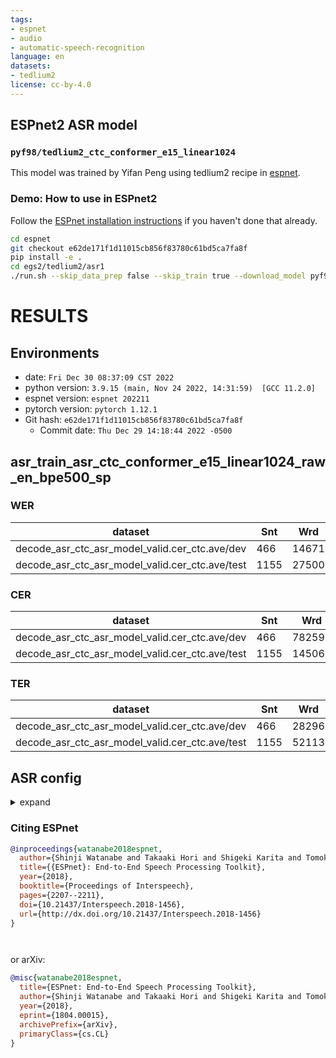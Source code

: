 ```yaml
---
tags:
- espnet
- audio
- automatic-speech-recognition
language: en
datasets:
- tedlium2
license: cc-by-4.0
---
```


## ESPnet2 ASR model 

### `pyf98/tedlium2_ctc_conformer_e15_linear1024`

This model was trained by Yifan Peng using tedlium2 recipe in [espnet](https://github.com/espnet/espnet/).

### Demo: How to use in ESPnet2

Follow the [ESPnet installation instructions](https://espnet.github.io/espnet/installation.html)
if you haven't done that already.

```bash
cd espnet
git checkout e62de171f1d11015cb856f83780c61bd5ca7fa8f
pip install -e .
cd egs2/tedlium2/asr1
./run.sh --skip_data_prep false --skip_train true --download_model pyf98/tedlium2_ctc_conformer_e15_linear1024
```

<!-- Generated by scripts/utils/show_asr_result.sh -->
# RESULTS
## Environments
- date: `Fri Dec 30 08:37:09 CST 2022`
- python version: `3.9.15 (main, Nov 24 2022, 14:31:59)  [GCC 11.2.0]`
- espnet version: `espnet 202211`
- pytorch version: `pytorch 1.12.1`
- Git hash: `e62de171f1d11015cb856f83780c61bd5ca7fa8f`
  - Commit date: `Thu Dec 29 14:18:44 2022 -0500`

## asr_train_asr_ctc_conformer_e15_linear1024_raw_en_bpe500_sp
### WER

|dataset|Snt|Wrd|Corr|Sub|Del|Ins|Err|S.Err|
|---|---|---|---|---|---|---|---|---|
|decode_asr_ctc_asr_model_valid.cer_ctc.ave/dev|466|14671|92.2|5.6|2.2|1.2|9.1|75.3|
|decode_asr_ctc_asr_model_valid.cer_ctc.ave/test|1155|27500|92.1|5.4|2.5|1.1|9.0|72.8|

### CER

|dataset|Snt|Wrd|Corr|Sub|Del|Ins|Err|S.Err|
|---|---|---|---|---|---|---|---|---|
|decode_asr_ctc_asr_model_valid.cer_ctc.ave/dev|466|78259|97.0|0.9|2.1|1.2|4.2|75.3|
|decode_asr_ctc_asr_model_valid.cer_ctc.ave/test|1155|145066|96.9|0.9|2.2|1.2|4.3|72.8|

### TER

|dataset|Snt|Wrd|Corr|Sub|Del|Ins|Err|S.Err|
|---|---|---|---|---|---|---|---|---|
|decode_asr_ctc_asr_model_valid.cer_ctc.ave/dev|466|28296|94.5|3.1|2.4|1.2|6.7|75.3|
|decode_asr_ctc_asr_model_valid.cer_ctc.ave/test|1155|52113|94.6|2.9|2.5|1.2|6.5|72.8|

## ASR config

<details><summary>expand</summary>

```
config: conf/tuning/train_asr_ctc_conformer_e15_linear1024.yaml
print_config: false
log_level: INFO
dry_run: false
iterator_type: sequence
output_dir: exp/asr_train_asr_ctc_conformer_e15_linear1024_raw_en_bpe500_sp
ngpu: 1
seed: 2022
num_workers: 4
num_att_plot: 3
dist_backend: nccl
dist_init_method: env://
dist_world_size: 2
dist_rank: 0
local_rank: 0
dist_master_addr: localhost
dist_master_port: 53439
dist_launcher: null
multiprocessing_distributed: true
unused_parameters: false
sharded_ddp: false
cudnn_enabled: true
cudnn_benchmark: false
cudnn_deterministic: true
collect_stats: false
write_collected_feats: false
max_epoch: 50
patience: null
val_scheduler_criterion:
- valid
- loss
early_stopping_criterion:
- valid
- loss
- min
best_model_criterion:
-   - valid
    - cer_ctc
    - min
keep_nbest_models: 10
nbest_averaging_interval: 0
grad_clip: 5.0
grad_clip_type: 2.0
grad_noise: false
accum_grad: 1
no_forward_run: false
resume: true
train_dtype: float32
use_amp: true
log_interval: null
use_matplotlib: true
use_tensorboard: true
create_graph_in_tensorboard: false
use_wandb: false
wandb_project: null
wandb_id: null
wandb_entity: null
wandb_name: null
wandb_model_log_interval: -1
detect_anomaly: false
pretrain_path: null
init_param: []
ignore_init_mismatch: false
freeze_param: []
num_iters_per_epoch: null
batch_size: 20
valid_batch_size: null
batch_bins: 50000000
valid_batch_bins: null
train_shape_file:
- exp/asr_stats_raw_en_bpe500_sp/train/speech_shape
- exp/asr_stats_raw_en_bpe500_sp/train/text_shape.bpe
valid_shape_file:
- exp/asr_stats_raw_en_bpe500_sp/valid/speech_shape
- exp/asr_stats_raw_en_bpe500_sp/valid/text_shape.bpe
batch_type: numel
valid_batch_type: null
fold_length:
- 80000
- 150
sort_in_batch: descending
sort_batch: descending
multiple_iterator: false
chunk_length: 500
chunk_shift_ratio: 0.5
num_cache_chunks: 1024
train_data_path_and_name_and_type:
-   - dump/raw/train_sp/wav.scp
    - speech
    - kaldi_ark
-   - dump/raw/train_sp/text
    - text
    - text
valid_data_path_and_name_and_type:
-   - dump/raw/dev/wav.scp
    - speech
    - kaldi_ark
-   - dump/raw/dev/text
    - text
    - text
allow_variable_data_keys: false
max_cache_size: 0.0
max_cache_fd: 32
valid_max_cache_size: null
optim: adam
optim_conf:
    lr: 0.002
    weight_decay: 1.0e-06
scheduler: warmuplr
scheduler_conf:
    warmup_steps: 15000
token_list:
- <blank>
- <unk>
- s
- ▁the
- t
- ▁a
- ▁and
- ▁to
- d
- e
- ▁of
- ''''
- n
- ing
- ▁in
- ▁i
- ▁that
- i
- a
- l
- p
- m
- y
- o
- ▁it
- ▁we
- c
- u
- ▁you
- ed
- ▁
- r
- ▁is
- re
- ▁this
- ar
- g
- ▁so
- al
- b
- ▁s
- or
- ▁f
- ▁c
- in
- k
- f
- ▁for
- ic
- er
- le
- ▁be
- ▁do
- ▁re
- ve
- ▁e
- ▁w
- ▁was
- es
- ▁they
- ly
- h
- ▁on
- v
- ▁are
- ri
- ▁have
- an
- ▁what
- ▁with
- ▁t
- w
- ur
- it
- ent
- ▁can
- ▁he
- ▁but
- ra
- ce
- ▁me
- ▁b
- ▁ma
- ▁p
- ll
- ▁st
- ▁one
- 'on'
- ▁about
- th
- ▁de
- en
- ▁all
- ▁not
- il
- ▁g
- ch
- at
- ▁there
- ▁mo
- ter
- ation
- tion
- ▁at
- ▁my
- ro
- ▁as
- te
- ▁le
- ▁con
- ▁like
- ▁people
- ▁or
- ▁an
- el
- ▁if
- ▁from
- ver
- ▁su
- ▁co
- ate
- ▁these
- ol
- ci
- ▁now
- ▁see
- ▁out
- ▁our
- ion
- ▁know
- ect
- ▁just
- as
- ▁ex
- ▁ch
- ▁d
- ▁when
- ▁very
- ▁think
- ▁who
- ▁because
- ▁go
- ▁up
- ▁us
- ▁pa
- ▁no
- ies
- ▁di
- ▁ho
- om
- ive
- ▁get
- id
- ▁o
- ▁hi
- un
- ▁how
- ▁by
- ir
- et
- ck
- ity
- ▁po
- ul
- ▁which
- ▁mi
- ▁some
- z
- ▁sp
- ▁un
- ▁going
- ▁pro
- ist
- ▁se
- ▁look
- ▁time
- ment
- de
- ▁more
- ▁had
- ng
- ▁would
- ge
- la
- ▁here
- ▁really
- x
- ▁your
- ▁them
- us
- me
- ▁en
- ▁two
- ▁k
- ▁li
- ▁world
- ne
- ow
- ▁way
- ▁want
- ▁work
- ▁don
- ▁lo
- ▁fa
- ▁were
- ▁their
- age
- vi
- ▁ha
- ac
- der
- est
- ▁bo
- am
- ▁other
- able
- ▁actually
- ▁sh
- ▁make
- ▁ba
- ▁la
- ine
- ▁into
- ▁where
- ▁could
- ▁comp
- ting
- ▁has
- ▁will
- ▁ne
- j
- ical
- ally
- ▁vi
- ▁things
- ▁te
- igh
- ▁say
- ▁years
- ers
- ▁ra
- ther
- ▁than
- ru
- ▁ro
- op
- ▁did
- ▁any
- ▁new
- ound
- ig
- ▁well
- mo
- ▁she
- ▁na
- ▁been
- he
- ▁thousand
- ▁car
- ▁take
- ▁right
- ▁then
- ▁need
- ▁start
- ▁hundred
- ▁something
- ▁over
- ▁com
- ia
- ▁kind
- um
- if
- ▁those
- ▁first
- ▁pre
- ta
- ▁said
- ize
- end
- ▁even
- ▁thing
- one
- ▁back
- ite
- ▁every
- ▁little
- ry
- ▁life
- ▁much
- ke
- ▁also
- ▁most
- ant
- per
- ▁three
- ▁come
- ▁lot
- ance
- ▁got
- ▁talk
- ▁per
- ▁inter
- ▁sa
- ▁use
- ▁mu
- ▁part
- ish
- ence
- ▁happen
- ▁bi
- ▁mean
- ough
- ▁qu
- ▁bu
- ▁day
- ▁ga
- ▁only
- ▁many
- ▁different
- ▁dr
- ▁th
- ▁show
- ful
- ▁down
- ated
- ▁good
- ▁tra
- ▁around
- ▁idea
- ▁human
- ous
- ▁put
- ▁through
- ▁five
- ▁why
- ▁change
- ▁real
- ff
- ible
- ▁fact
- ▁same
- ▁jo
- ▁live
- ▁year
- ▁problem
- ▁ph
- ▁four
- ▁give
- ▁big
- ▁tell
- ▁great
- ▁try
- ▁va
- ▁ru
- ▁system
- ▁six
- ▁plan
- ▁place
- ▁build
- ▁called
- ▁again
- ▁point
- ▁twenty
- ▁percent
- ▁nine
- ▁find
- ▁app
- ▁after
- ▁long
- ▁eight
- ▁imp
- ▁gene
- ▁design
- ▁today
- ▁should
- ▁made
- ious
- ▁came
- ▁learn
- ▁last
- ▁own
- way
- ▁turn
- ▁seven
- ▁high
- ▁question
- ▁person
- ▁brain
- ▁important
- ▁another
- ▁thought
- ▁trans
- ▁create
- ness
- ▁hu
- ▁power
- ▁act
- land
- ▁play
- ▁sort
- ▁old
- ▁before
- ▁course
- ▁understand
- ▁feel
- ▁might
- ▁each
- ▁million
- ▁better
- ▁together
- ▁ago
- ▁example
- ▁help
- ▁story
- ▁next
- ▁hand
- ▁school
- ▁water
- ▁develop
- ▁technology
- que
- ▁second
- ▁grow
- ▁still
- ▁cell
- ▁believe
- ▁number
- ▁small
- ▁between
- qui
- ▁data
- ▁become
- ▁america
- ▁maybe
- ▁space
- ▁project
- ▁organ
- ▁vo
- ▁children
- ▁book
- graph
- ▁open
- ▁fifty
- ▁picture
- ▁health
- ▁thirty
- ▁africa
- ▁reason
- ▁large
- ▁hard
- ▁computer
- ▁always
- ▁sense
- ▁money
- ▁women
- ▁everything
- ▁information
- ▁country
- ▁teach
- ▁energy
- ▁experience
- ▁food
- ▁process
- qua
- ▁interesting
- ▁future
- ▁science
- q
- '0'
- '5'
- '6'
- '9'
- '3'
- '8'
- '4'
- N
- A
- '7'
- S
- G
- F
- R
- L
- U
- E
- T
- H
- _
- B
- D
- J
- M
- ă
- ō
- ť
- '2'
- '-'
- '1'
- C
- <sos/eos>
init: null
input_size: null
ctc_conf:
    dropout_rate: 0.0
    ctc_type: builtin
    reduce: true
    ignore_nan_grad: null
    zero_infinity: true
joint_net_conf: null
use_preprocessor: true
token_type: bpe
bpemodel: data/en_token_list/bpe_unigram500/bpe.model
non_linguistic_symbols: null
cleaner: null
g2p: null
speech_volume_normalize: null
rir_scp: null
rir_apply_prob: 1.0
noise_scp: null
noise_apply_prob: 1.0
noise_db_range: '13_15'
short_noise_thres: 0.5
frontend: default
frontend_conf:
    n_fft: 512
    win_length: 400
    hop_length: 160
    fs: 16k
specaug: specaug
specaug_conf:
    apply_time_warp: true
    time_warp_window: 5
    time_warp_mode: bicubic
    apply_freq_mask: true
    freq_mask_width_range:
    - 0
    - 27
    num_freq_mask: 2
    apply_time_mask: true
    time_mask_width_ratio_range:
    - 0.0
    - 0.05
    num_time_mask: 5
normalize: global_mvn
normalize_conf:
    stats_file: exp/asr_stats_raw_en_bpe500_sp/train/feats_stats.npz
model: espnet
model_conf:
    ctc_weight: 1.0
    lsm_weight: 0.1
    length_normalized_loss: false
preencoder: null
preencoder_conf: {}
encoder: conformer
encoder_conf:
    output_size: 256
    attention_heads: 4
    linear_units: 1024
    num_blocks: 15
    dropout_rate: 0.1
    positional_dropout_rate: 0.1
    attention_dropout_rate: 0.1
    input_layer: conv2d
    normalize_before: true
    macaron_style: true
    rel_pos_type: latest
    pos_enc_layer_type: rel_pos
    selfattention_layer_type: rel_selfattn
    activation_type: swish
    use_cnn_module: true
    cnn_module_kernel: 31
postencoder: null
postencoder_conf: {}
decoder: rnn
decoder_conf: {}
preprocessor: default
preprocessor_conf: {}
required:
- output_dir
- token_list
version: '202211'
distributed: true
```

</details>



### Citing ESPnet

```BibTex
@inproceedings{watanabe2018espnet,
  author={Shinji Watanabe and Takaaki Hori and Shigeki Karita and Tomoki Hayashi and Jiro Nishitoba and Yuya Unno and Nelson Yalta and Jahn Heymann and Matthew Wiesner and Nanxin Chen and Adithya Renduchintala and Tsubasa Ochiai},
  title={{ESPnet}: End-to-End Speech Processing Toolkit},
  year={2018},
  booktitle={Proceedings of Interspeech},
  pages={2207--2211},
  doi={10.21437/Interspeech.2018-1456},
  url={http://dx.doi.org/10.21437/Interspeech.2018-1456}
}




```

or arXiv:

```bibtex
@misc{watanabe2018espnet,
  title={ESPnet: End-to-End Speech Processing Toolkit}, 
  author={Shinji Watanabe and Takaaki Hori and Shigeki Karita and Tomoki Hayashi and Jiro Nishitoba and Yuya Unno and Nelson Yalta and Jahn Heymann and Matthew Wiesner and Nanxin Chen and Adithya Renduchintala and Tsubasa Ochiai},
  year={2018},
  eprint={1804.00015},
  archivePrefix={arXiv},
  primaryClass={cs.CL}
}
```
